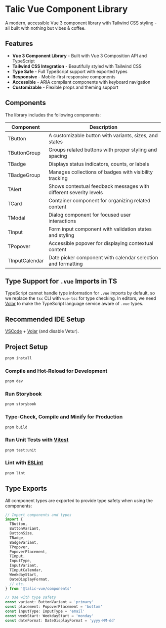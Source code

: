 # Talic Vue Component Library

A modern, accessible Vue 3 component library with Tailwind CSS styling - all built with nothing but vibes & coffee.

## Features

- **Vue 3 Component Library** - Built with Vue 3 Composition API and TypeScript
- **Tailwind CSS Integration** - Beautifully styled with Tailwind CSS
- **Type Safe** - Full TypeScript support with exported types
- **Responsive** - Mobile-first responsive components
- **Accessible** - ARIA compliant components with keyboard navigation
- **Customizable** - Flexible props and theming support

## Components

The library includes the following components:

| Component      | Description                                                       |
| -------------- | ----------------------------------------------------------------- |
| TButton        | A customizable button with variants, sizes, and states            |
| TButtonGroup   | Groups related buttons with proper styling and spacing            |
| TBadge         | Displays status indicators, counts, or labels                     |
| TBadgeGroup    | Manages collections of badges with visibility tracking            |
| TAlert         | Shows contextual feedback messages with different severity levels |
| TCard          | Container component for organizing related content                |
| TModal         | Dialog component for focused user interactions                    |
| TInput         | Form input component with validation states and styling           |
| TPopover       | Accessible popover for displaying contextual content              |
| TInputCalendar | Date picker component with calendar selection and formatting      |

## Type Support for `.vue` Imports in TS

TypeScript cannot handle type information for `.vue` imports by default, so we replace the `tsc` CLI with `vue-tsc` for type checking. In editors, we need [Volar](https://marketplace.visualstudio.com/items?itemName=Vue.volar) to make the TypeScript language service aware of `.vue` types.

## Recommended IDE Setup

[VSCode](https://code.visualstudio.com/) + [Volar](https://marketplace.visualstudio.com/items?itemName=Vue.volar) (and disable Vetur).

## Project Setup

```sh
pnpm install
```

### Compile and Hot-Reload for Development

```sh
pnpm dev
```

### Run Storybook

```sh
pnpm storybook
```

### Type-Check, Compile and Minify for Production

```sh
pnpm build
```

### Run Unit Tests with [Vitest](https://vitest.dev/)

```sh
pnpm test:unit
```

### Lint with [ESLint](https://eslint.org/)

```sh
pnpm lint
```

## Type Exports

All component types are exported to provide type safety when using the components:

```typescript
// Import components and types
import {
  TButton,
  ButtonVariant,
  ButtonSize,
  TBadge,
  BadgeVariant,
  TPopover,
  PopoverPlacement,
  TInput,
  InputType,
  InputVariant,
  TInputCalendar,
  WeekdayStart,
  DateDisplayFormat,
  // etc.
} from '@talic-vue/components'

// Use with type safety
const variant: ButtonVariant = 'primary'
const placement: PopoverPlacement = 'bottom'
const inputType: InputType = 'email'
const weekStart: WeekdayStart = 'monday'
const dateFormat: DateDisplayFormat = 'yyyy-MM-dd'
```
